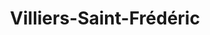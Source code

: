 ---
title: Villiers-Saint-Frédéric
url: /villiers-saint-frederic/
latitude: 48.81
longitude: 1.882
---